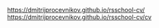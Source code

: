 https://dmitrijprocevnikov.github.io/rsschool-cv/
https://dmitrijprocevnikov.github.io/rsschool-cv/cv